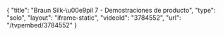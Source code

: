 {
    "title": "Braun Silk-\u00e9pil 7 - Demostraciones de producto",
    "type": "solo",
    "layout": "iframe-static",
    "videoId": "3784552",
    "url": "\/tvpembed\/3784552"
}